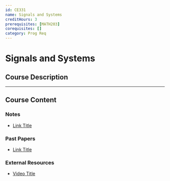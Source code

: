 ```yaml
---
id: CE331
name: Signals and Systems
creditHours: 3
prerequisites: [MATH203]
corequisites: []
category: Prog Req
---
```


# Signals and Systems

## Course Description
<Description>

---

## Course Content

### Notes
- [Link Title](https://link.com)

### Past Papers
- [Link Title](https://link.com)

### External Resources
- [Video Title](https://link.com)
